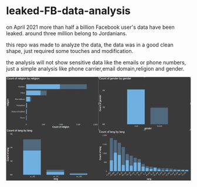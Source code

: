 # leaked-FB-data-analysis
on April 2021 more than half a billion Facebook user's data have been leaked.
around three million belong to Jordanians.

this repo was made to analyze the data, the data was in a good clean shape, just required some touches and modification.

the analysis will not show sensitive data like the emails or phone numbers, just a simple analysis like phone carrier,email domain,religion and gender.

<img src="https://github.com/MohamedSuwan/leaked-FB-data-analysis/blob/main/Jordan%20FB%20power%20BI%20visuals.png" >
